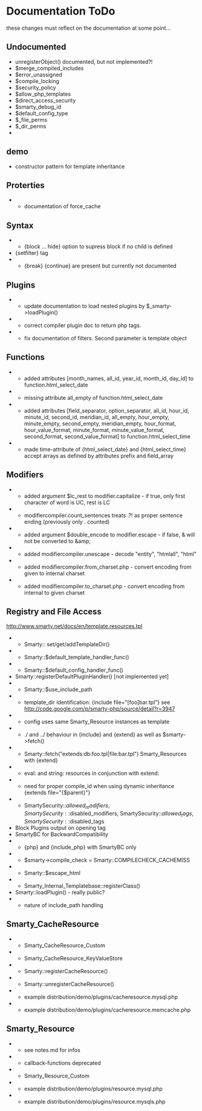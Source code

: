 # Documentation ToDo #

these changes must reflect on the documentation at some point…

## Undocumented ##

* unregisterObject() documented, but not implemented?!
* $merge_compiled_includes
* $error_unassigned
* $compile_locking
* $security_policy
* $allow_php_templates
* $direct_access_security
* $smarty_debug_id
* $default_config_type
* $_file_perms
* $_dir_perms
* 

## demo ##

* constructor pattern for template inheritance

## Proterties ##
* - documentation of force_cache

## Syntax ##

* - {block ... hide} option to supress block if no child is defined
* {setfilter} tag 
* - {break} {continue} are present but currently not documented


## Plugins ##

* - update documentation to load nested plugins by $_smarty->loadPlugin()
* - correct compiler plugin doc to return php tags.
* - fix documentation of filters. Second parameter is template object

## Functions ##

* - added attributes [month_names, all_id, year_id, month_id, day_id] to function.html_select_date
* - missing attribute all_empty of function.html_select_date
* - added attributes [field_separator, option_separator, all_id, hour_id, minute_id, second_id, meridian_id, all_empty, hour_empty, minute_empty, second_empty, meridian_empty, hour_format, hour_value_format, minute_format, minute_value_format, second_format, second_value_format] to function.html_select_time
* - made time-attribute of {html_select_date} and {html_select_time} accept arrays as defined by attributes prefix and field_array


## Modifiers ##

* - added argument $lc_rest to modifier.capitalize - if true, only first character of word is UC, rest is LC
* - modifiercompiler.count_sentences treats .?! as proper sentence ending (previously only . counted)
* - added argument $double_encode to modifier.escape - if false, &amp; will not be converted to &amp;amp;
* - added modifiercompiler.unescape - decode "entity", "htmlall", "html"
* - added modifiercompiler.from_charset.php - convert encoding from given to internal charset
* - added modifiercompiler.to_charset.php - convert encoding from internal to given charset


## Registry and File Access ##

http://www.smarty.net/docs/en/template.resources.tpl

* - Smarty:: set/get/addTemplateDir()
* - Smarty::$default_template_handler_func()
* - Smarty::$default_config_handler_func()
* Smarty::registerDefaultPluginHandler() [not implemented yet]
* - Smarty::$use_include_path
* - template_dir identification: {include file="[foo]bar.tpl"} see http://code.google.com/p/smarty-php/source/detail?r=3947
* - config uses same Smarty_Resource instances as template
* - ./ and ../ behaviour in {include} and {extend} as well as $smarty->fetch()
* - Smarty::fetch("extends:db:foo.tpl|file:bar.tpl") Smarty_Resources with {extend}
* - eval: and string: resources in conjunction with extend:
* - need for proper compile_id when using dynamic inheritance {extends file="{$parent}"}
* - SmartySecurity::$allowed_modifiers, SmartySecurity::$disabled_modifiers, SmartySecurity::$allowed_tags, SmartySecurity::$disabled_tags
* Block Plugins output on opening tag
* SmartyBC for BackwardCompatibility
* - {php} and {include_php} with SmartyBC only
* - $smarty->compile_check = Smarty:.COMPILECHECK_CACHEMISS
* - Smarty::$escape_html 
* - Smarty_Internal_Templatebase::registerClass()
* Smarty::loadPlugin() - really public?
* - nature of include_path handling


## Smarty_CacheResource ##

* - Smarty_CacheResource_Custom
* - Smarty_CacheResource_KeyValueStore
* - Smarty::registerCacheResource()
* - Smarty::unregisterCacheResource()
* - example distribution/demo/plugins/cacheresource.mysql.php
* - example distribution/demo/plugins/cacheresource.memcache.php


## Smarty_Resource ##

* - see notes.md for infos
* - callback-functions deprecated
* - Smarty_Resource_Custom
* - example distribution/demo/plugins/resource.mysql.php
* - example distribution/demo/plugins/resource.mysqls.php

